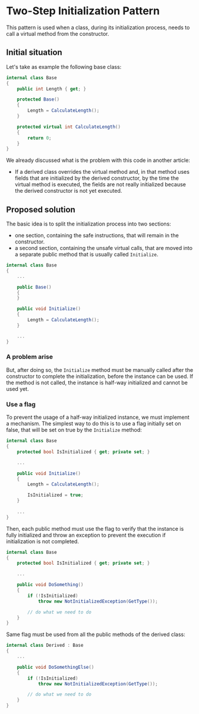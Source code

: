 # Two-Step Initialization Pattern

This pattern is used when a class, during its initialization process, needs to call a virtual method from the constructor.

## Initial situation

Let's take as example the following base class:

```csharp
internal class Base
{
    public int Length { get; }

    protected Base()
    {
        Length = CalculateLength();
    }

    protected virtual int CalculateLength()
    {
        return 0;
    }
}
```

We already discussed what is the problem with this code in another article:

- If a derived class overrides the virtual method and, in that method uses fields that are initialized by the derived constructor, by the time the virtual method is executed, the fields are not really initialized because the derived constructor is not yet executed.

## Proposed solution

The basic idea is to split the initialization process into two sections:

- one section, containing the safe instructions, that will remain in the constructor.
- a second section, containing the unsafe virtual calls, that are moved into a separate public method that is usually called `Initialize`.

```csharp
internal class Base
{
    ...

    public Base()
    {
    }

    public void Initialize()
    {
        Length = CalculateLength();
    }

    ...
}
```

### A problem arise

But, after doing so, the `Initialize` method must be manually called after the constructor to complete the initialization, before the instance can be used. If the method is not called, the instance is half-way initialized and cannot be used yet.

### Use a flag

To prevent the usage of a half-way initialized instance, we must implement a mechanism. The simplest way to do this is to use a flag initially set on false, that will be set on true by the `Initialize` method:

```csharp
internal class Base
{
    protected bool IsInitialized { get; private set; }

    ...

    public void Initialize()
    {
        Length = CalculateLength();

        IsInitialized = true;
    }
    
    ...
}
```

Then, each public method must use the flag to verify that the instance is fully initialized and throw an exception to prevent the execution if initialization is not completed.

```csharp
internal class Base
{
    protected bool IsInitialized { get; private set; }

    ...

    public void DoSomething()
    {
        if (!IsInitialized)
            throw new NotInitializedException(GetType());

        // do what we need to do
    }
}
```

Same flag must be used from all the public methods of the derived class:

```csharp
internal class Derived : Base
{
    ...

    public void DoSomethingElse()
    {
        if (!IsInitialized)
            throw new NotInitializedException(GetType());

        // do what we need to do
    }
}
```

